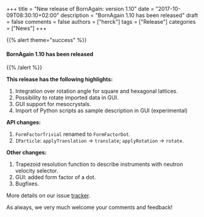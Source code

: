 +++
title = "New release of BornAgain: version 1.10"
date = "2017-10-09T08:30:10+02:00"
description = "BornAgain 1.10 has been released"
draft = false
comments = false
authors = ["herck"]
tags = ["Release"]
categories = ["News"]
+++

{{% alert theme="success" %}}
#### BornAgain 1.10 has been released
{{% /alert %}}


**This release has the following highlights:**

1. Integration over rotation angle for square and hexagonal lattices.
1. Possibility to rotate imported data in GUI.
1. GUI support for mesocrystals.
1. Import of Python scripts as sample description in GUI (experimental)

**API changes:**

1. `FormFactorTrivial` renamed to `FormFactorDot`.
1. `IParticle`: `applyTranslation` -> `translate`; `applyRotation` -> `rotate`.

**Other changes:**

1. Trapezoid resolution function to describe instruments with neutron velocity selector.
1. GUI: added form factor of a dot.
1. Bugfixes.

More details on our issue [tracker](http://apps.jcns.fz-juelich.de/redmine/versions/42).

As always, we very much welcome your comments and feedback!
